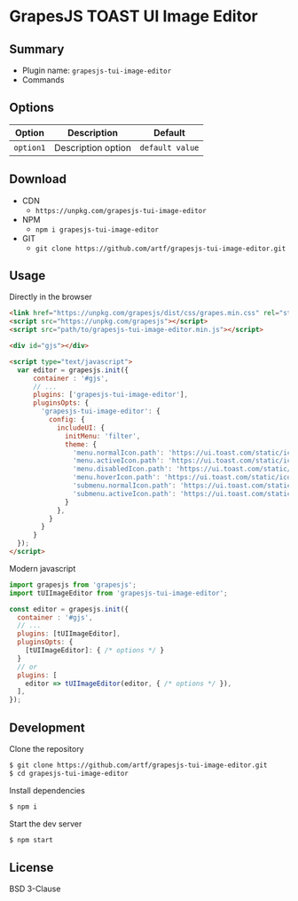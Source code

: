 # GrapesJS TOAST UI Image Editor


## Summary

* Plugin name: `grapesjs-tui-image-editor`
* Commands





## Options

|Option|Description|Default|
|-|-|-
|`option1`|Description option|`default value`|





## Download

* CDN
  * `https://unpkg.com/grapesjs-tui-image-editor`
* NPM
  * `npm i grapesjs-tui-image-editor`
* GIT
  * `git clone https://github.com/artf/grapesjs-tui-image-editor.git`





## Usage

Directly in the browser
```html
<link href="https://unpkg.com/grapesjs/dist/css/grapes.min.css" rel="stylesheet"/>
<script src="https://unpkg.com/grapesjs"></script>
<script src="path/to/grapesjs-tui-image-editor.min.js"></script>

<div id="gjs"></div>

<script type="text/javascript">
  var editor = grapesjs.init({
      container : '#gjs',
      // ...
      plugins: ['grapesjs-tui-image-editor'],
      pluginsOpts: {
        'grapesjs-tui-image-editor': {
          config: {
            includeUI: {
              initMenu: 'filter',
              theme: {
                'menu.normalIcon.path': 'https://ui.toast.com/static/icon-d.4ef3abbd.svg',
                'menu.activeIcon.path': 'https://ui.toast.com/static/icon-b.d70663d0.svg',
                'menu.disabledIcon.path': 'https://ui.toast.com/static/icon-a.843c03ed.svg',
                'menu.hoverIcon.path': 'https://ui.toast.com/static/icon-c.6f440c0d.svg',
                'submenu.normalIcon.path': 'https://ui.toast.com/static/icon-d.4ef3abbd.svg',
                'submenu.activeIcon.path': 'https://ui.toast.com/static/icon-c.6f440c0d.svg',
              }
            },
          }
        }
      }
  });
</script>
```

Modern javascript
```js
import grapesjs from 'grapesjs';
import tUIImageEditor from 'grapesjs-tui-image-editor';

const editor = grapesjs.init({
  container : '#gjs',
  // ...
  plugins: [tUIImageEditor],
  pluginsOpts: {
    [tUIImageEditor]: { /* options */ }
  }
  // or
  plugins: [
    editor => tUIImageEditor(editor, { /* options */ }),
  ],
});
```





## Development

Clone the repository

```sh
$ git clone https://github.com/artf/grapesjs-tui-image-editor.git
$ cd grapesjs-tui-image-editor
```

Install dependencies

```sh
$ npm i
```

Start the dev server

```sh
$ npm start
```





## License

BSD 3-Clause
